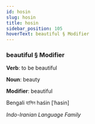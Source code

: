```yaml
---
id: hosin
slug: hosin
title: hosin
sidebar_position: 105
hoverText: beautiful § Modifier
---
```


### beautiful § Modifier

**Verb**: to be beautiful

**Noun**: beauty

**Modifier**: beautiful

Bengali হাসিন haśin [ˈɦasin]

*Indo-Iranian Language Family*